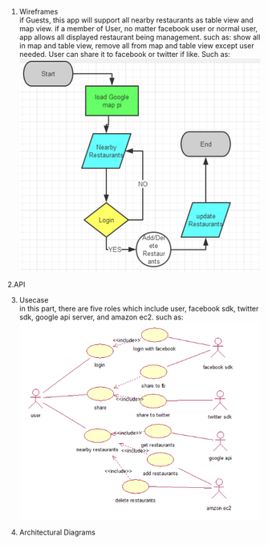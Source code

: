 1. Wireframes<br>
	if Guests, this app will support all nearby restaurants as table view and map view.
	if a member of User, no matter facebook user or normal user, app allows all displayed restaurant being management. such as: show all in map and table view, remove all from map and table view except user needed.
	User can share it to facebook or twitter if like. Such as:
	![ScreenShot](wireframes.png)


2.API


3. Usecase<br>
	in this part, there are five roles which include user, facebook sdk, twitter sdk, google api server, and amazon ec2. such as:
	![ScreenShot](usecase.png)


4. Architectural Diagrams